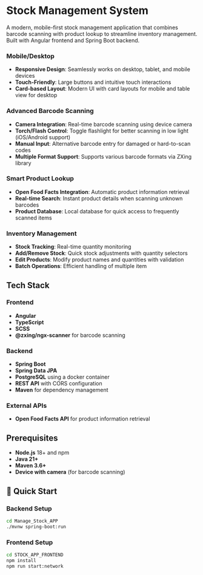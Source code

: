 # Stock Management System

A modern, mobile-first stock management application that combines barcode scanning with product lookup to streamline inventory management. Built with Angular frontend and Spring Boot backend.

### **Mobile/Desktop**
- **Responsive Design**: Seamlessly works on desktop, tablet, and mobile devices
- **Touch-Friendly**: Large buttons and intuitive touch interactions
- **Card-based Layout**: Modern UI with card layouts for mobile and table view for desktop

### **Advanced Barcode Scanning**
- **Camera Integration**: Real-time barcode scanning using device camera
- **Torch/Flash Control**: Toggle flashlight for better scanning in low light (iOS/Android support)
- **Manual Input**: Alternative barcode entry for damaged or hard-to-scan codes
- **Multiple Format Support**: Supports various barcode formats via ZXing library

### **Smart Product Lookup**
- **Open Food Facts Integration**: Automatic product information retrieval
- **Real-time Search**: Instant product details when scanning unknown barcodes
- **Product Database**: Local database for quick access to frequently scanned items

### **Inventory Management**
- **Stock Tracking**: Real-time quantity monitoring
- **Add/Remove Stock**: Quick stock adjustments with quantity selectors
- **Edit Products**: Modify product names and quantities with validation
- **Batch Operations**: Efficient handling of multiple item

## Tech Stack

### Frontend
- **Angular**
- **TypeScript**
- **SCSS**
- **@zxing/ngx-scanner** for barcode scanning

### Backend
- **Spring Boot**
- **Spring Data JPA** 
- **PostgreSQL** using a docker container
- **REST API** with CORS configuration
- **Maven** for dependency management

### External APIs
- **Open Food Facts API** for product information retrieval

## Prerequisites

- **Node.js** 18+ and npm
- **Java 21+**
- **Maven 3.6+**
- **Device with camera** (for barcode scanning)

## 🚀 Quick Start

### Backend Setup
```bash
cd Manage_Stock_APP
./mvnw spring-boot:run
```
### Frontend Setup
```bash
cd STOCK_APP_FRONTEND
npm install
npm run start:network
```
